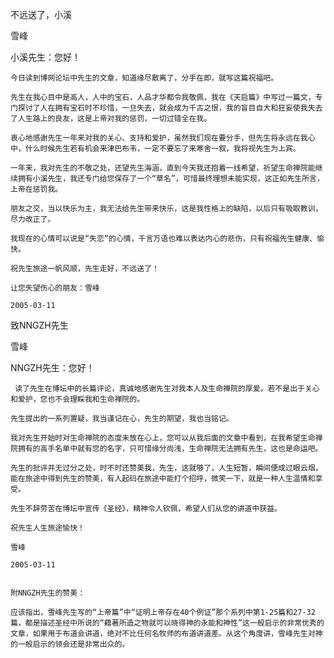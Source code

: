 不远送了，小溪

雪峰


小溪先生：您好！

    今日读到博网论坛中先生的文章，知道缘尽散离了，分手在即，就写这篇祝福吧。

    先生在我心目中是高人，人中的宝石，人品才华都令我敬佩，我在《天启篇》中写过一篇文，专门探讨了人在拥有宝石时不珍惜，一旦失去，就会成为千古之恨，我的盲目自大和狂妄使我失去了人生路上的良友，这是上帝对我的惩罚，一切过错全在我。

    衷心地感谢先生一年来对我的关心、支持和爱护，虽然我们现在要分手，但先生将永远在我心中，什么时候先生若有机会来津巴布韦，一定不要忘了来寒舍一叙，我将视先生为上宾。

    一年来，我对先生的不敬之处，还望先生海涵，直到今天我还抱着一线希望，祈望生命禅院能继续拥有小溪先生，我还专门给您保存了一个“草名”，可惜最终理想未能实现，这正如先生所言，上帝在惩罚我。

    朋友之交，当以快乐为主，我无法给先生带来快乐，这是我性格上的缺陷，以后只有吸取教训，尽力改正了。

    我现在的心情可以说是“失恋”的心情，千言万语也难以表达内心的悲伤，只有祝福先生健康、愉快。

    祝先生旅途一帆风顺，先生走好，不远送了！

    让您失望伤心的朋友：雪峰

    2005-03-11



致NNGZH先生

雪峰


NNGZH先生：您好！

     读了先生在博坛中的长篇评论，真诚地感谢先生对我本人及生命禅院的厚爱，若不是出于关心和爱护，您也不会理睬我和生命禅院的。

    先生提出的一系列置疑，我当谨记在心，先生的期望，我也当铭记。

    我对先生开始时对生命禅院的态度未放在心上，您可以从我后面的文章中看到，在我希望生命禅院拥有的高手名单中就有您的名字，只可惜缘分尚浅，生命禅院无法拥有先生，这也是命运吧。

    先生的批评并无过分之处，时不时还赞美我，先生，这就够了，人生短暂，瞬间便成过眼云烟，能在旅途中得到先生的赞美，有人起码在旅途中能打个招呼，微笑一下，就是一种人生温情和享受。

    先生不辞劳苦在博坛中宣传《圣经》，精神令人钦佩，希望人们从您的讲道中获益。

    祝先生人生旅途愉快！

    雪峰

    2005-03-11


    附NNGZH先生的赞美：

    应该指出，雪峰先生写的“上帝篇”中“证明上帝存在40个例证”那个系列中第1-25篇和27-32篇，都是描述圣经中所说的“藉著所造之物就可以晓得神的永能和神性”这一般启示的非常优秀的文章，如果用于布道会讲道，绝对不比任何名牧师的布道讲道差。从这个角度讲，雪峰先生对神的一般启示的领会还是非常出众的。




